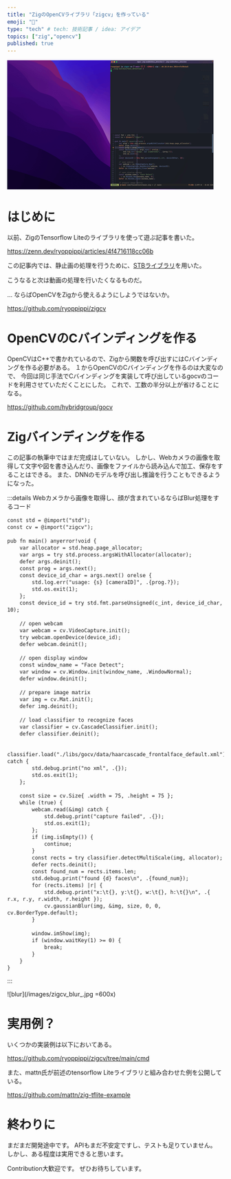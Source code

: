```yaml
---
title: "ZigのOpenCVライブラリ「zigcv」を作っている"
emoji: "📸"
type: "tech" # tech: 技術記事 / idea: アイデア
topics: ["zig","opencv"]
published: true
---
```


![zigcv](/images/zigcv.gif)

# はじめに
以前、ZigのTensorflow Liteのライブラリを使って遊ぶ記事を書いた。

https://zenn.dev/ryoppippi/articles/4f4716118cc06b

この記事内では、静止画の処理を行うために、[STBライブラリ](https://github.com/nothings/stb)を用いた。

こうなると次は動画の処理を行いたくなるものだ。

... ならばOpenCVをZigから使えるようにしようではないか。

https://github.com/ryoppippi/zigcv

# OpenCVのCバインディングを作る
OpenCVはC++で書かれているので、Zigから関数を呼び出すにはCバインディングを作る必要がある。
１からOpenCVのCバインディングを作るのは大変なので、
今回は同じ手法でCバインディングを実装して呼び出しているgocvのコードを利用させていただくことにした。
これで、工数の半分以上が省けることになる。

https://github.com/hybridgroup/gocv

# Zigバインディングを作る
この記事の執筆中ではまだ完成はしていない。
しかし、Webカメラの画像を取得して文字や図を書き込んだり、画像をファイルから読み込んで加工、保存をすることはできる。
また、DNNのモデルを呼び出し推論を行うこともできるようになった。

:::details Webカメラから画像を取得し、顔が含まれているならばBlur処理をするコード

```zig
const std = @import("std");
const cv = @import("zigcv");

pub fn main() anyerror!void {
    var allocator = std.heap.page_allocator;
    var args = try std.process.argsWithAllocator(allocator);
    defer args.deinit();
    const prog = args.next();
    const device_id_char = args.next() orelse {
        std.log.err("usage: {s} [cameraID]", .{prog.?});
        std.os.exit(1);
    };
    const device_id = try std.fmt.parseUnsigned(c_int, device_id_char, 10);

    // open webcam
    var webcam = cv.VideoCapture.init();
    try webcam.openDevice(device_id);
    defer webcam.deinit();

    // open display window
    const window_name = "Face Detect";
    var window = cv.Window.init(window_name, .WindowNormal);
    defer window.deinit();

    // prepare image matrix
    var img = cv.Mat.init();
    defer img.deinit();

    // load classifier to recognize faces
    var classifier = cv.CascadeClassifier.init();
    defer classifier.deinit();

    classifier.load("./libs/gocv/data/haarcascade_frontalface_default.xml") catch {
        std.debug.print("no xml", .{});
        std.os.exit(1);
    };

    const size = cv.Size{ .width = 75, .height = 75 };
    while (true) {
        webcam.read(&img) catch {
            std.debug.print("capture failed", .{});
            std.os.exit(1);
        };
        if (img.isEmpty()) {
            continue;
        }
        const rects = try classifier.detectMultiScale(img, allocator);
        defer rects.deinit();
        const found_num = rects.items.len;
        std.debug.print("found {d} faces\n", .{found_num});
        for (rects.items) |r| {
            std.debug.print("x:\t{}, y:\t{}, w:\t{}, h:\t{}\n", .{ r.x, r.y, r.width, r.height });
            cv.gaussianBlur(img, &img, size, 0, 0, cv.BorderType.default);
        }

        window.imShow(img);
        if (window.waitKey(1) >= 0) {
            break;
        }
    }
}
```
:::

![blur](/images/zigcv_blur_.jpg  =600x)

# 実用例？
いくつかの実装例は以下においてある。

https://github.com/ryoppippi/zigcv/tree/main/cmd

また、mattn氏が前述のtensorflow Liteライブラリと組み合わせた例を公開している。

https://github.com/mattn/zig-tflite-example


# 終わりに
まだまだ開発途中です。
APIもまだ不安定ですし、テストも足りていません。
しかし、ある程度は実用できると思います。

Contribution大歓迎です。
ぜひお待ちしています。
